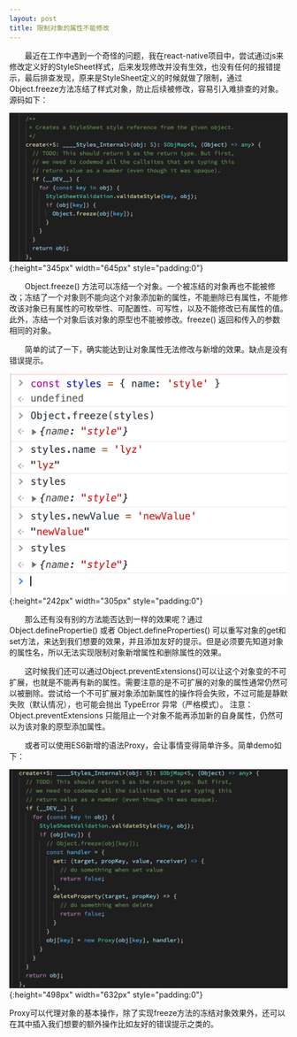```yaml
---
layout: post
title: 限制对象的属性不能修改
---
```


&ensp;&ensp;&ensp;&ensp;最近在工作中遇到一个奇怪的问题，我在react-native项目中，尝试通过js来修改定义好的StyleSheet样式，后来发现修改并没有生效，也没有任何的报错提示，最后排查发现，原来是StyleSheet定义的时候就做了限制，通过Object.freeze方法冻结了样式对象，防止后续被修改，容易引入难排查的对象。源码如下：&ensp;&ensp;&ensp;&ensp;

![StyleSheet_creat](/assets/img/StyleSheet_creat.png){:height="345px" width="645px" style="padding:0"}

&ensp;&ensp;&ensp;&ensp;Object.freeze() 方法可以冻结一个对象。一个被冻结的对象再也不能被修改；冻结了一个对象则不能向这个对象添加新的属性，不能删除已有属性，不能修改该对象已有属性的可枚举性、可配置性、可写性，以及不能修改已有属性的值。此外，冻结一个对象后该对象的原型也不能被修改。freeze() 返回和传入的参数相同的对象。&ensp;&ensp;&ensp;&ensp;

&ensp;&ensp;&ensp;&ensp;简单的试了一下，确实能达到让对象属性无法修改与新增的效果。缺点是没有错误提示。&ensp;&ensp;&ensp;&ensp;

![ObjectFreeze_demo](/assets/img/ObjectFreeze_demo.png){:height="242px" width="305px" style="padding:0"}

&ensp;&ensp;&ensp;&ensp;那么还有没有别的方法能否达到一样的效果呢？通过Object.definePropertie() 或者 Object.defineProperties() 可以重写对象的get和set方法，来达到我们想要的效果，并且添加友好的提示。但是必须要先知道对象的属性名，所以无法实现限制对象新增属性和删除属性的效果。&ensp;&ensp;&ensp;&ensp;

&ensp;&ensp;&ensp;&ensp;这时候我们还可以通过Object.preventExtensions()可以让这个对象变的不可扩展，也就是不能再有新的属性。需要注意的是不可扩展的对象的属性通常仍然可以被删除。尝试给一个不可扩展对象添加新属性的操作将会失败，不过可能是静默失败（默认情况），也可能会抛出 TypeError 异常（严格模式）。
注意：Object.preventExtensions 只能阻止一个对象不能再添加新的自身属性，仍然可以为该对象的原型添加属性。&ensp;&ensp;&ensp;&ensp;

&ensp;&ensp;&ensp;&ensp;或者可以使用ES6新增的语法Proxy，会让事情变得简单许多。简单demo如下：

![Proxy_demo](/assets/img/Proxy_demo.png){:height="498px" width="632px" style="padding:0"}

Proxy可以代理对象的基本操作，除了实现freeze方法的冻结对象效果外，还可以在其中插入我们想要的额外操作比如友好的错误提示之类的。
